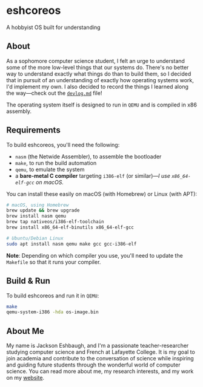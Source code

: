 # eshcoreos

A hobbyist OS built for understanding

## About

As a sophomore computer science student, I felt an urge to understand some of the more low-level things that our systems do. There's no better way to understand exactly what things do than to build them, so I decided that in pursuit of an understanding of exactly how operating systems work, I'd implement my own. I also decided to record the things I learned along the way—check out the [`devlog.md`](./devlog.md) file!

The operating system itself is designed to run in `QEMU` and is compiled in x86 assembly.

## Requirements

To build eshcoreos, you'll need the following:

- `nasm` (the Netwide Assembler), to assemble the bootloader
- `make`, to run the build automation
- `qemu`, to emulate the system
- a **bare-metal C compiler** targeting `i386-elf` (or similar)—_I use `x86_64-elf-gcc` on macOS._

You can install these easily on macOS (with Homebrew) or Linux (with APT):

```bash
# macOS, using Homebrew
brew update && brew upgrade
brew install nasm qemu
brew tap nativeos/i386-elf-toolchain
brew install x86_64-elf-binutils x86_64-elf-gcc

# Ubuntu/Debian Linux
sudo apt install nasm qemu make gcc gcc-i386-elf
```

**Note**: Depending on which compiler you use, you'll need to update the `Makefile` so that it runs your compiler.

## Build & Run

To build eshcoreos and run it in `QEMU`:

```bash
make
qemu-system-i386 -hda os-image.bin
```

## About Me

My name is Jackson Eshbaugh, and I'm a passionate teacher-researcher studying computer science and French at Lafayette College. It is my goal to join academia and contribute to the conversation of science while inspiring and guiding future students through the wonderful world of computer science. You can read more about me, my research interests, and my work on my [website](https://jacksoneshbaugh.github.io).
